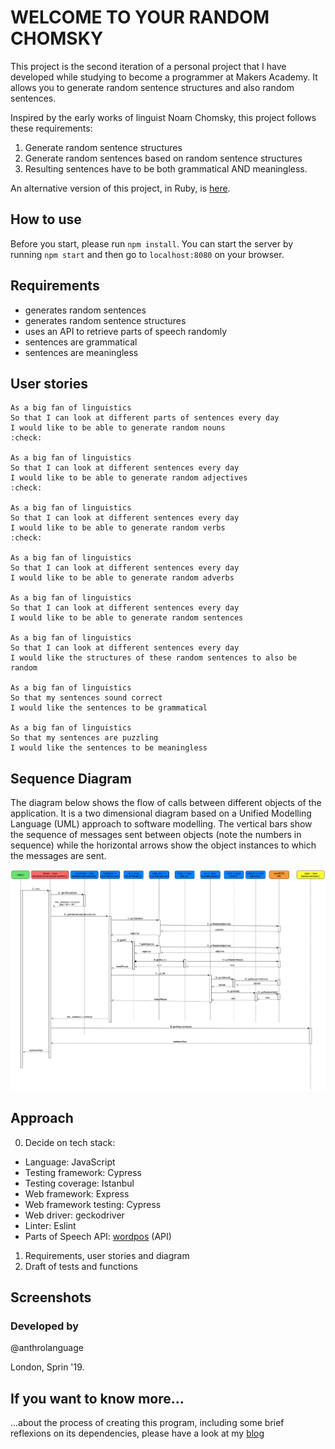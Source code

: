 # WELCOME TO YOUR RANDOM CHOMSKY

This project is the second iteration of a personal project that I have developed while studying to become a programmer at Makers Academy. It allows you to generate random sentence structures and also random sentences.

Inspired by the early works of linguist Noam Chomsky, this project follows these requirements:
  1. Generate random sentence structures
  2. Generate random sentences based on random sentence structures
  3. Resulting sentences have to be both grammatical AND meaningless.

An alternative version of this project, in Ruby, is [here](https://github.com/guilhe0756/random-chomsky-generator).

## How to use

Before you start, please run ```npm install```. You can start the server by running ```npm start``` and then go to ```localhost:8080``` on your browser.

## Requirements

- generates random sentences
- generates random sentence structures
- uses an API to retrieve parts of speech randomly
- sentences are grammatical
- sentences are meaningless

## User stories

```
As a big fan of linguistics
So that I can look at different parts of sentences every day
I would like to be able to generate random nouns
:check:

As a big fan of linguistics
So that I can look at different sentences every day
I would like to be able to generate random adjectives
:check:

As a big fan of linguistics
So that I can look at different sentences every day
I would like to be able to generate random verbs
:check:

As a big fan of linguistics
So that I can look at different sentences every day
I would like to be able to generate random adverbs

As a big fan of linguistics
So that I can look at different sentences every day
I would like to be able to generate random sentences

As a big fan of linguistics
So that I can look at different sentences every day
I would like the structures of these random sentences to also be random

As a big fan of linguistics
So that my sentences sound correct
I would like the sentences to be grammatical

As a big fan of linguistics
So that my sentences are puzzling
I would like the sentences to be meaningless
```

## Sequence Diagram

The diagram below shows the flow of calls between different objects of the application. It is a two dimensional diagram based on a Unified Modelling Language (UML) approach to software modelling. The vertical bars show the sequence of messages sent between objects (note the numbers in sequence) while the horizontal arrows show the object instances to which the messages are sent.

![diagram](public/images/diagram.png)




## Approach

0. Decide on tech stack:
  - Language: JavaScript
  - Testing framework: Cypress
  - Testing coverage: Istanbul
  - Web framework: Express
  - Web framework testing: Cypress
  - Web driver: geckodriver
  - Linter: Eslint
  - Parts of Speech API: [wordpos](https://www.npmjs.com/package/wordpos) (API)

1. Requirements, user stories and diagram
2. Draft of tests and functions



## Screenshots

### Developed by

@anthrolanguage

London, Sprin '19.

## If you want to know more...

...about the process of creating this program, including some brief reflexions on its dependencies, please have a look at my [blog](https://medium.com/@guilhermexunu)
